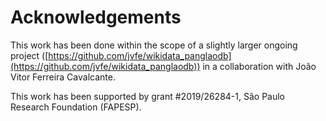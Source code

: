 # Acknowledgements

This work has been done within the scope of a slightly larger ongoing project ([https://github.com/jvfe/wikidata_panglaodb](https://github.com/jvfe/wikidata_panglaodb)) in a collaboration with João Vitor Ferreira Cavalcante. 

This work has been supported by grant #2019/26284-1, São Paulo Research Foundation (FAPESP).
